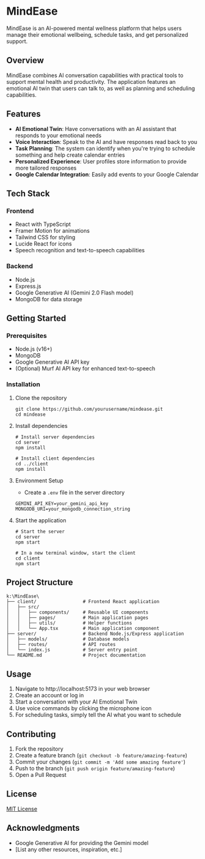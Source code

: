 # MindEase

MindEase is an AI-powered mental wellness platform that helps users manage their emotional wellbeing, schedule tasks, and get personalized support.

## Overview

MindEase combines AI conversation capabilities with practical tools to support mental health and productivity. The application features an emotional AI twin that users can talk to, as well as planning and scheduling capabilities.

## Features

- **AI Emotional Twin**: Have conversations with an AI assistant that responds to your emotional needs
- **Voice Interaction**: Speak to the AI and have responses read back to you
- **Task Planning**: The system can identify when you're trying to schedule something and help create calendar entries
- **Personalized Experience**: User profiles store information to provide more tailored responses
- **Google Calendar Integration**: Easily add events to your Google Calendar

## Tech Stack

### Frontend
- React with TypeScript
- Framer Motion for animations
- Tailwind CSS for styling
- Lucide React for icons
- Speech recognition and text-to-speech capabilities

### Backend
- Node.js
- Express.js
- Google Generative AI (Gemini 2.0 Flash model)
- MongoDB for data storage

## Getting Started

### Prerequisites
- Node.js (v16+)
- MongoDB
- Google Generative AI API key
- (Optional) Murf AI API key for enhanced text-to-speech

### Installation

1. Clone the repository
   ```
   git clone https://github.com/yourusername/mindease.git
   cd mindease
   ```

2. Install dependencies
   ```
   # Install server dependencies
   cd server
   npm install

   # Install client dependencies
   cd ../client
   npm install
   ```

3. Environment Setup
   - Create a `.env` file in the server directory
   ```
   GEMINI_API_KEY=your_gemini_api_key
   MONGODB_URI=your_mongodb_connection_string
   ```

4. Start the application
   ```
   # Start the server
   cd server
   npm start

   # In a new terminal window, start the client
   cd client
   npm start
   ```

## Project Structure

```
k:\MindEase\
├── client/                 # Frontend React application
│   ├── src/
│   │   ├── components/     # Reusable UI components
│   │   ├── pages/          # Main application pages
│   │   ├── utils/          # Helper functions
│   │   └── App.tsx         # Main application component
├── server/                 # Backend Node.js/Express application
│   ├── models/             # Database models
│   ├── routes/             # API routes
│   └── index.js            # Server entry point
└── README.md               # Project documentation
```

## Usage

1. Navigate to http://localhost:5173 in your web browser
2. Create an account or log in
3. Start a conversation with your AI Emotional Twin
4. Use voice commands by clicking the microphone icon
5. For scheduling tasks, simply tell the AI what you want to schedule

## Contributing

1. Fork the repository
2. Create a feature branch (`git checkout -b feature/amazing-feature`)
3. Commit your changes (`git commit -m 'Add some amazing feature'`)
4. Push to the branch (`git push origin feature/amazing-feature`)
5. Open a Pull Request

## License

[MIT License](LICENSE)

## Acknowledgments

- Google Generative AI for providing the Gemini model
- [List any other resources, inspiration, etc.]
